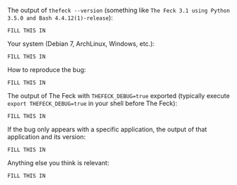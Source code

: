 <!-- If you have any issue with The Feck, sorry about that, but we will do what we
can to fix that. Actually, maybe we already have, so first thing to do is to
update The Feck and see if the bug is still there. -->

<!-- If it is (sorry again), check if the problem has not already been reported and
if not, just open an issue on [GitHub](https://github.com/nvbn/thefeck) with
the following basic information: -->

The output of `thefeck --version` (something like `The Feck 3.1 using Python
3.5.0 and Bash 4.4.12(1)-release`):

    FILL THIS IN

Your system (Debian 7, ArchLinux, Windows, etc.):

    FILL THIS IN

How to reproduce the bug:

    FILL THIS IN

The output of The Feck with `THEFECK_DEBUG=true` exported (typically execute `export THEFECK_DEBUG=true` in your shell before The Feck):

    FILL THIS IN

If the bug only appears with a specific application, the output of that application and its version:

    FILL THIS IN

Anything else you think is relevant:

    FILL THIS IN

<!-- It's only with enough information that we can do something to fix the problem. -->
